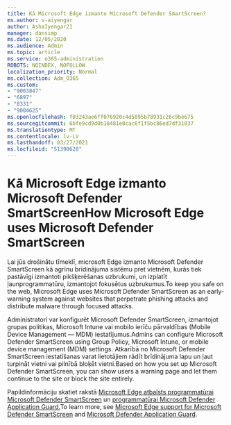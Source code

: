 ```yaml
---
title: Kā Microsoft Edge izmanto Microsoft Defender SmartScreen?
ms.author: v-aiyengar
author: AshaIyengar21
manager: dansimp
ms.date: 12/05/2020
ms.audience: Admin
ms.topic: article
ms.service: o365-administration
ROBOTS: NOINDEX, NOFOLLOW
localization_priority: Normal
ms.collection: Adm_O365
ms.custom:
- "9003847"
- "6897"
- "8331"
- "9004625"
ms.openlocfilehash: f03243ae6ff076920c4d5895b78931c26c9be675
ms.sourcegitcommit: 6bfe9cd9d0b18481e0cac6f1f5bc86ed7df31037
ms.translationtype: MT
ms.contentlocale: lv-LV
ms.lasthandoff: 03/27/2021
ms.locfileid: "51398628"
---
```

# <a name="how-microsoft-edge-uses-microsoft-defender-smartscreen"></a><span data-ttu-id="57742-102">Kā Microsoft Edge izmanto Microsoft Defender SmartScreen</span><span class="sxs-lookup"><span data-stu-id="57742-102">How Microsoft Edge uses Microsoft Defender SmartScreen</span></span>

<span data-ttu-id="57742-103">Lai jūs drošinātu tīmeklī, microsoft Edge izmanto Microsoft Defender SmartScreen kā agrīnu brīdinājuma sistēmu pret vietnēm, kurās tiek pastāvīgi izmantoti pikšķerēšanas uzbrukumi, un izplatīt ļaunprogrammatūru, izmantojot fokusētus uzbrukumus.</span><span class="sxs-lookup"><span data-stu-id="57742-103">To keep you safe on the web, Microsoft Edge uses Microsoft Defender SmartScreen as an early-warning system against websites that perpetrate phishing attacks and distribute malware through focused attacks.</span></span>

<span data-ttu-id="57742-104">Administratori var konfigurēt Microsoft Defender SmartScreen, izmantojot grupas politikas, Microsoft Intune vai mobilo ierīču pārvaldības (Mobile Device Management — MDM) iestatījumus.</span><span class="sxs-lookup"><span data-stu-id="57742-104">Admins can configure Microsoft Defender SmartScreen using Group Policy, Microsoft Intune, or mobile device management (MDM) settings.</span></span> <span data-ttu-id="57742-105">Atkarībā no Microsoft Defender SmartScreen iestatīšanas varat lietotājiem rādīt brīdinājuma lapu un ļaut turpināt vietni vai pilnībā bloķēt vietni.</span><span class="sxs-lookup"><span data-stu-id="57742-105">Based on how you set up Microsoft Defender SmartScreen, you can show users a warning page and let them continue to the site or block the site entirely.</span></span>

<span data-ttu-id="57742-106">Papildinformāciju skatiet rakstā [Microsoft Edge atbalsts programmatūrai Microsoft Defender SmartScreen](https://go.microsoft.com/fwlink/?linkid=2133081) un [programmatūrai Microsoft Defender Application Guard.](https://go.microsoft.com/fwlink/?linkid=2132839)</span><span class="sxs-lookup"><span data-stu-id="57742-106">To learn more, see [Microsoft Edge support for Microsoft Defender SmartScreen](https://go.microsoft.com/fwlink/?linkid=2133081) and [Microsoft Defender Application Guard](https://go.microsoft.com/fwlink/?linkid=2132839).</span></span>